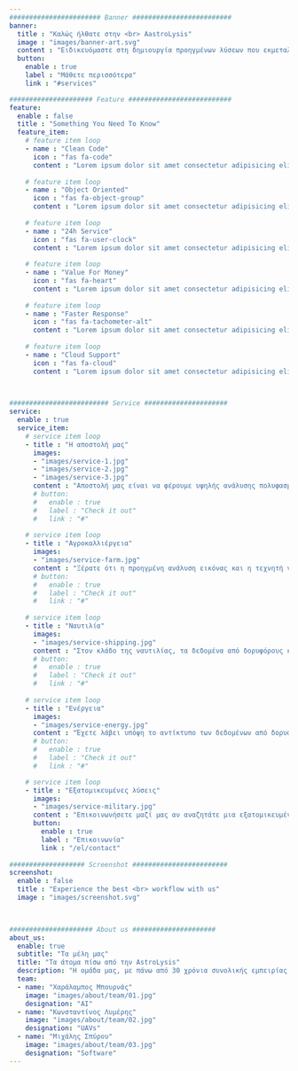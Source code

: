 ```yaml
---
####################### Banner #########################
banner:
  title : "Καλώς ήλθατε στην <br> AastroLysis"
  image : "images/banner-art.svg"
  content : "Ειδικευόμαστε στη δημιουργία προηγμένων λύσεων που εκμεταλλεύονται τη δύναμη της τεχνητής νοημοσύνης, των δορυφορικών δεδομένων και των αεροφωτογραφιών. Η πολυεπιστημονική ομάδα μας από ειδικούς στην Ηλεκτρολογία, την Τεχνητή Νοημοσύνη, την Βαθιά Μάθηση, τα UAVs και τα Ενσωματωμένα Συστήματα συνεργάζεται για να δημιουργήσει καινοτόμα εργαλεία που αποκρυπτογραφούν πολύτιμες πληροφορίες από τον ουρανό."
  button:
    enable : true
    label : "Μάθετε περισσότερα"
    link : "#services"

##################### Feature ##########################
feature:
  enable : false
  title : "Something You Need To Know"
  feature_item:
    # feature item loop
    - name : "Clean Code"
      icon : "fas fa-code"
      content : "Lorem ipsum dolor sit amet consectetur adipisicing elit quam nihil"
      
    # feature item loop
    - name : "Object Oriented"
      icon : "fas fa-object-group"
      content : "Lorem ipsum dolor sit amet consectetur adipisicing elit quam nihil"
      
    # feature item loop
    - name : "24h Service"
      icon : "fas fa-user-clock"
      content : "Lorem ipsum dolor sit amet consectetur adipisicing elit quam nihil"
      
    # feature item loop
    - name : "Value For Money"
      icon : "fas fa-heart"
      content : "Lorem ipsum dolor sit amet consectetur adipisicing elit quam nihil"
      
    # feature item loop
    - name : "Faster Response"
      icon : "fas fa-tachometer-alt"
      content : "Lorem ipsum dolor sit amet consectetur adipisicing elit quam nihil"
      
    # feature item loop
    - name : "Cloud Support"
      icon : "fas fa-cloud"
      content : "Lorem ipsum dolor sit amet consectetur adipisicing elit quam nihil"
      


######################### Service #####################
service:
  enable : true
  service_item:
    # service item loop
    - title : "Η αποστολή μας"
      images:
      - "images/service-1.jpg"
      - "images/service-2.jpg"
      - "images/service-3.jpg"
      content : "Αποστολή μας είναι να φέρουμε υψηλής ανάλυσης πολυφασματικές εικόνες και επεξεργασία δεδομένων στα χέρια εκείνων που τα χρειάζονται περισσότερο. Χρησιμοποιώντας τις πιο πρόσφατες εξελίξεις στην τεχνητή νοημοσύνη και την αναγνώριση εικόνας, μετατρέπουμε πολύπλοκα δεδομένα από δορυφορικές εικόνες και αεροφωτογραφίες σε ενεργή, πραγματικού χρόνου πληροφορία. Η εμπειρία μας στην τεχνολογία UAV προσθέτει μια μοναδική διάσταση στις υπηρεσίες μας, επιτρέποντάς μας να παρέχουμε τοπικά και υψηλά ειδικευμένη αποτύπωση δεδομένων. Στην AstroLysis, δεν αναπτύσσουμε απλά πρωτοποριακή τεχνολογία, αλλά διαμορφώνουμε το μέλλον της αεροπορικής και δορυφορικής πληροφορίας."
      # button:
      #   enable : true
      #   label : "Check it out"
      #   link : "#"
        
    # service item loop
    - title : "Αγροκαλλιέργεια"
      images:
      - "images/service-farm.jpg"
      content : "Ξέρατε ότι η προηγμένη ανάλυση εικόνας και η τεχνητή νοημοσύνη μπορούν να επαναστατήσουν τον τρόπο που προσεγγίζουμε τη γεωργία; Εκμεταλλευόμενοι δεδομένα από δορυφόρους και αεροφωτογραφίες, οι αγρότες μπορούν να αυξήσουν την απόδοση των καλλιεργειών τους έως και 10% μέσω της πρώιμης ανίχνευσης εντόμων και της ακριβούς γεωργίας. Αυτή η τεχνολογία επιτρέπει στους αγρότες να αναγνωρίζουν και να αντιμετωπίζουν πιθανά προβλήματα πριν επιδεινωθούν, μειώνοντας την απώλεια και βελτιώνοντας την αποδοτικότητα των δραστηριοτήτων τους."
      # button:
      #   enable : true
      #   label : "Check it out"
      #   link : "#"
        
    # service item loop
    - title : "Ναυτιλία"
      images:
      - "images/service-shipping.jpg"
      content : "Στον κλάδο της ναυτιλίας, τα δεδομένα από δορυφόρους και η τεχνητή νοημοσύνη έχουν το δυναμικό να μειώσουν σημαντικά τα λειτουργικά έξοδα. Μέσω της ανάλυσης μοτίβων κυμάτων, αέρα και άλλων μετεωρολογικών δεδομένων, μπορούν να βελτιστοποιηθούν οι διαδρομές ναυσιπλοΐας για εξοικονόμηση καυσίμων και αύξηση της ταχύτητας. Αυτές οι βελτιώσεις μπορούν να οδηγήσουν σε μείωση των λειτουργικών εξόδων έως και 15%. Με αυτήν την προηγμένη τεχνολογία, μπορούμε να εγκαινιάσουμε μια νέα εποχή αποτελεσματικών και περιβαλλοντικά ευαισθητοποιημένων ναυτιλιακών δραστηριοτήτων."
      # button:
      #   enable : true
      #   label : "Check it out"
      #   link : "#"
        
    # service item loop
    - title : "Ενέργεια"
      images:
      - "images/service-energy.jpg"
      content : "Έχετε λάβει υπόψη το αντίκτυπο των δεδομένων από δορυφόρους και των εικόνων από αέρος στον τομέα της ενέργειας; Στον τομέα του πετρελαίου και του φυσικού αερίου, αυτές οι τεχνολογίες ανοίγουν τον δρόμο για πιο αποτελεσματική εξερεύνηση και παρακολούθηση. Αναλύοντας τις εικόνες από δορυφόρους, οι εταιρείες μπορούν να εντοπίσουν ελπιδοφόρες τοποθεσίες εξερεύνησης, να παρακολουθούν τα αγωγούς τους για δυνητικές διαρροές και ακόμα να προβλέπουν τις ανάγκες συντήρησης του εξοπλισμού. Εκτιμάται ότι αυτό μπορεί να οδηγήσει σε μείωση των λειτουργικών εξόδων έως και 20%, βελτιώνοντας τόσο τα οικονομικά αποτελέσματα όσο και την περιβαλλοντική ασφάλεια."
      # button:
      #   enable : true
      #   label : "Check it out"
      #   link : "#"

    # service item loop
    - title : "Εξατομικευμένες λύσεις"
      images:
      - "images/service-military.jpg"
      content : "Επικοινωνήσετε μαζί μας αν αναζητάτε μια εξατομικευμένη λύση που ανταποκρίνεται στις ανάγκες σας!"
      button:
        enable : true
        label : "Επικοινωνία"
        link : "/el/contact"
        
################### Screenshot ########################
screenshot:
  enable : false
  title : "Experience the best <br> workflow with us"
  image : "images/screenshot.svg"

  

##################### About us #####################
about_us:
  enable: true
  subtitle: "Τα μέλη μας"
  title: "Τα άτομα πίσω από την AstroLysis"
  description: "Η ομάδα μας, με πάνω από 30 χρόνια συνολικής εμπειρίας στην Ηλεκτρολογία, Τεχνητή Νοημοσύνη, Βαθιά Μάθηση, UAVs και τα Ενσωματωμένα Συστήματα, χρησιμοποιεί και συνδυάζει δεδομένα από δορυφόρους με UAVs για τη δημιουργία καινοτόμων λύσεων."
  team:
  - name: "Χαράλαμπος Μπουρνάς"
    image: "images/about/team/01.jpg"
    designation: "AI"
  - name: "Κωνσταντίνος Λυμέρης"
    image: "images/about/team/02.jpg"
    designation: "UAVs"
  - name: "Μιχάλης Σπύρου"
    image: "images/about/team/03.jpg"
    designation: "Software"
---
```

